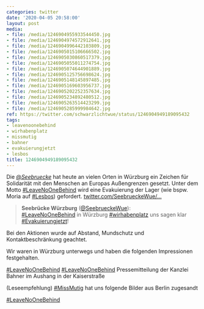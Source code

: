 ```yaml
---
categories: twitter
date: '2020-04-05 20:58:00'
layout: post
media:
- file: /media/1246904955933544450.jpg
- file: /media/1246904974572912641.jpg
- file: /media/1246904996442103809.jpg
- file: /media/1246905015106666502.jpg
- file: /media/1246905030860517379.jpg
- file: /media/1246905055011274754.jpg
- file: /media/1246905074644901889.jpg
- file: /media/1246905125756698624.jpg
- file: /media/1246905148145897485.jpg
- file: /media/1246905169603956737.jpg
- file: /media/1246905202252357634.jpg
- file: /media/1246905234892480512.jpg
- file: /media/1246905263514423299.jpg
- file: /media/1246905285999984642.jpg
ref: https://twitter.com/schwarzlichtwue/status/1246904949189095432
tags:
- leavenoonebehind
- wirhabenplatz
- missmutig
- bahner
- evakuierungjetzt
- lesbos
title: 1246904949189095432
---
```

Die [@_Seebruecke_](https://twitter.com/_Seebruecke_) hat heute an vielen Orten in Würzburg ein Zeichen für Solidarität mit den Menschen an Europas Außengrenzen gesetzt. Unter dem Motto [#LeaveNoOneBehind](/t/leavenoonebehind) wird eine Evakuierung der Lager (wie bspw. Moria auf [#Lesbos](/t/lesbos)) gefordert. [twitter.com/SeebrueckeWue/…](https://twitter.com/SeebrueckeWue/status/1246891842362388487)
> <b>Seebrücke Würzburg</b> ([@SeebrueckeWue](https://twitter.com/SeebrueckeWue)):  
>[#LeaveNoOneBehind](/t/leavenoonebehind) in Würzburg [#wirhabenplatz](/t/wirhabenplatz) uns sagen klar [#Evakuierungjetzt](/t/evakuierungjetzt)!   


Bei den Aktionen wurde auf Abstand, Mundschutz und Kontaktbeschränkung geachtet.



Wir waren in Würzburg unterwegs und haben die folgenden Impressionen festgehalten.



[#LeaveNoOneBehind](/t/leavenoonebehind) 
[#LeaveNoOneBehind](/t/leavenoonebehind) 
Pressemitteilung der Kanzlei Bahner im Aushang in der Kaiserstraße

(Leseempfehlung) 
[#MissMutig](/t/missmutig) hat uns folgende Bilder aus Berlin zugesandt



[#LeaveNoOneBehind](/t/leavenoonebehind) 